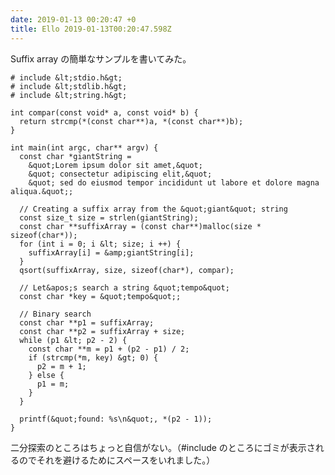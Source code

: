 ```yaml
---
date: 2019-01-13 00:20:47 +0
title: Ello 2019-01-13T00:20:47.598Z
---
```

Suffix array の簡単なサンプルを書いてみた。

    # include &lt;stdio.h&gt;
    # include &lt;stdlib.h&gt;
    # include &lt;string.h&gt;
    
    int compar(const void* a, const void* b) {
      return strcmp(*(const char**)a, *(const char**)b);
    }
    
    int main(int argc, char** argv) {
      const char *giantString =
        &quot;Lorem ipsum dolor sit amet,&quot;
        &quot; consectetur adipiscing elit,&quot;
        &quot; sed do eiusmod tempor incididunt ut labore et dolore magna aliqua.&quot;;
    
      // Creating a suffix array from the &quot;giant&quot; string
      const size_t size = strlen(giantString);
      const char **suffixArray = (const char**)malloc(size * sizeof(char*));
      for (int i = 0; i &lt; size; i ++) {
        suffixArray[i] = &amp;giantString[i];
      }
      qsort(suffixArray, size, sizeof(char*), compar);
    
      // Let&apos;s search a string &quot;tempo&quot;
      const char *key = &quot;tempo&quot;;
    
      // Binary search
      const char **p1 = suffixArray;
      const char **p2 = suffixArray + size;
      while (p1 &lt; p2 - 2) {
        const char **m = p1 + (p2 - p1) / 2;
        if (strcmp(*m, key) &gt; 0) {
          p2 = m + 1;
        } else {
          p1 = m;
        }
      }
    
      printf(&quot;found: %s\n&quot;, *(p2 - 1));
    }

二分探索のところはちょっと自信がない。（#include のところにゴミが表示されるのでそれを避けるためにスペースをいれました。）


